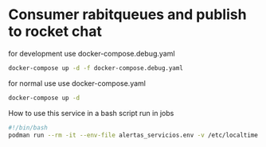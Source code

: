 # Consumer rabitqueues and publish to rocket chat


for development use docker-compose.debug.yaml
```bash
docker-compose up -d -f docker-compose.debug.yaml
```

for normal use use docker-compose.yaml
```bash
docker-compose up -d
```

How to use this service in a bash script run in jobs
```bash
#!/bin/bash
podman run --rm -it --env-file alertas_servicios.env -v /etc/localtime:/etc/localtime:ro domain:version >> alertas_servicios.log && \
```

